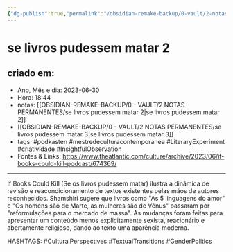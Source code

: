 ```yaml
---
{"dg-publish":true,"permalink":"/obsidian-remake-backup/0-vault/2-notas-permanentes/se-livros-pudessem-matar-2/","tags":["permanente","podkasten","mestredeculturacontemporanea","LiteraryExperiment","criatividade","InsightfulObservation","CulturalPerspectives","TextualTransitions","GenderPolitics"],"dgHomeLink":true,"dgShowLocalGraph":true,"dgShowFileTree":true,"dgEnableSearch":true,"noteIcon":""}
---
```


# se livros pudessem matar 2

## criado em: 
-  Ano, Mês e dia: 2023-06-30
- Hora: 18:44
- notas: [[OBSIDIAN-REMAKE-BACKUP/0 - VAULT/2 NOTAS PERMANENTES/se livros pudessem matar 2\|se livros pudessem matar 2]]
- [[OBSIDIAN-REMAKE-BACKUP/0 - VAULT/2 NOTAS PERMANENTES/se livros pudessem matar 3\|se livros pudessem matar 3]]
- tags: #podkasten #mestredeculturacontemporanea #LiteraryExperiment #criatividade #InsightfulObservation 
- Fontes & Links: https://www.theatlantic.com/culture/archive/2023/06/if-books-could-kill-podcast/674369/
---

If Books Could Kill (Se os livros pudessem matar) ilustra a dinâmica de revisão e reacondicionamento de textos existentes pelas mãos de autores reconhecidos. Shamshiri sugere que livros como "As 5 linguagens do amor" e "Os homens são de Marte, as mulheres são de Vênus" passaram por "reformulações para o mercado de massa". As mudanças foram feitas para apresentar um conteúdo menos explicitamente sexista, reacionário e abertamente religioso, dando ao texto uma aparência moderna. 

HASHTAGS: #CulturalPerspectives #TextualTransitions #GenderPolitics 